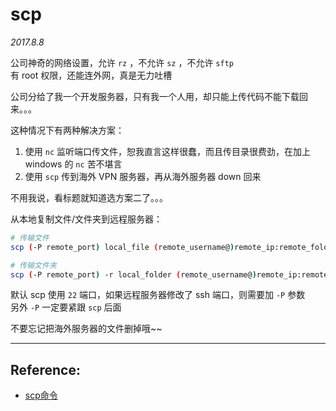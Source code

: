 # scp

*2017.8.8*


公司神奇的网络设置，允许 `rz` ，不允许 `sz` ，不允许 `sftp`  
有 root 权限，还能连外网，真是无力吐槽  

公司分给了我一个开发服务器，只有我一个人用，却只能上传代码不能下载回来。。。  

这种情况下有两种解决方案：  

1. 使用 `nc` 监听端口传文件，恕我直言这样很蠢，而且传目录很费劲，在加上 windows 的 `nc` 苦不堪言  
2. 使用 `scp` 传到海外 VPN 服务器，再从海外服务器 down 回来  

不用我说，看标题就知道选方案二了。。。  

从本地复制文件/文件夹到远程服务器：  
``` bash
# 传输文件
scp (-P remote_port) local_file (remote_username@)remote_ip:remote_folder/file 

# 传输文件夹
scp (-P remote_port) -r local_folder (remote_username@)remote_ip:remote_folder 
```

默认 scp 使用 `22` 端口，如果远程服务器修改了 ssh 端口，则需要加 `-P` 参数  
另外 `-P` 一定要紧跟 `scp` 后面  

不要忘记把海外服务器的文件删掉哦~~  

______

## Reference:
* [scp命令](http://www.cnblogs.com/hitwtx/archive/2011/11/16/2251254.html)